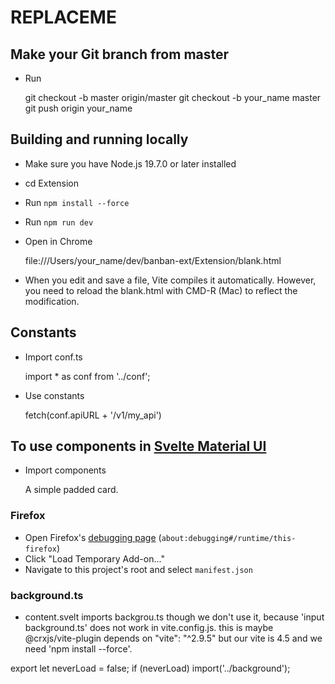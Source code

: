 # REPLACEME

## Make your Git branch from master

- Run

  git checkout -b master origin/master
  git checkout -b your_name master
  git push origin your_name

## Building and running locally

- Make sure you have Node.js 19.7.0 or later installed
- cd Extension
- Run `npm install --force`
- Run `npm run dev`
- Open in Chrome

  file:///Users/your_name/dev/banban-ext/Extension/blank.html

- When you edit and save a file, Vite compiles it automatically. However, you need to reload the
  blank.html with CMD-R (Mac) to reflect the modification.


## Constants

- Import conf.ts

  import * as conf from '../conf';

- Use constants

  fetch(conf.apiURL + '/v1/my_api')

## To use components in [Svelte Material UI](https://sveltematerialui.com/)

- Import components

  <script>
    import Card from '@smui/card';
  </script>

  <Card padded>A simple padded card.</Card>

### Firefox

- Open Firefox's [debugging page](about:debugging#/runtime/this-firefox) (`about:debugging#/runtime/this-firefox`)
- Click "Load Temporary Add-on..."
- Navigate to this project's root and select `manifest.json`

### background.ts

- content.svelt imports backgrou.ts though we don't use it, because 'input background.ts' does
  not work in vite.config.js. this is maybe @crxjs/vite-plugin depends on "vite": "^2.9.5" but
  our vite is 4.5 and we need 'npm install --force'.

 export let neverLoad = false;
 if (neverLoad) import('../background');
